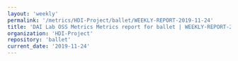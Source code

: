 ```yaml
---
layout: 'weekly'
permalink: '/metrics/HDI-Project/ballet/WEEKLY-REPORT-2019-11-24'
title: 'DAI Lab OSS Metrics Metrics report for ballet | WEEKLY-REPORT-2019-11-24'
organization: 'HDI-Project'
repository: 'ballet'
current_date: '2019-11-24'
---
```

